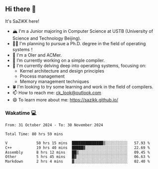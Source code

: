 ## Hi there 👋

It's SaZiKK here!

- 🏔️ I'm a Junior majoring in Computer Science  at USTB (University of Science and Technology Beijing).
- 🧑‍🎓 I'm planning to pursue a Ph.D. degree in the field of operating systems！
- 🚀 I'm a OIer and ACMer.
- 🔭 I’m currently working on a simple compiler.
- 🌱 I'm currently delving deep into operating systems, focusing on:
  - Kernel architecture and design principles
  - Process management
  - Memory management techniques
- 🍀 I'm looking to try some learning and work in the field of compilers.
- 📫 How to reach me: ck_look@outlook.com
- 😄 To learn more about me: https://sazikk.github.io/

  
<!--
**SaZiKK/SaZiKK** is a ✨ _special_ ✨ repository because its `README.md` (this file) appears on your GitHub profile.

Here are some ideas to get you started:

- 🔭 I’m currently working on ...
- 🌱 I’m currently learning ...
- 👯 I’m looking to collaborate on ...
- 🤔 I’m looking for help with ...
- 💬 Ask me about ...
- 📫 How to reach me: ...
- 😄 Pronouns: ...
- ⚡ Fun fact: ...
-->

### Wakatime 💻

<!--START_SECTION:waka-->

```txt
From: 31 October 2024 - To: 30 November 2024

Total Time: 80 hrs 59 mins

V             50 hrs 15 mins  ██████████████▒░░░░░░░░░░   57.93 %
C++           19 hrs 40 mins  █████▓░░░░░░░░░░░░░░░░░░░   22.69 %
Assembly      8 hrs 12 mins   ██▒░░░░░░░░░░░░░░░░░░░░░░   09.45 %
Other         5 hrs 45 mins   █▓░░░░░░░░░░░░░░░░░░░░░░░   06.63 %
Markdown      2 hrs 4 mins    ▓░░░░░░░░░░░░░░░░░░░░░░░░   02.40 %
```

<!--END_SECTION:waka-->
